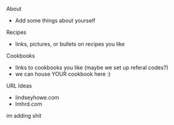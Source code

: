 About
- Add some things about yourself 

Recipes
- links, pictures, or bullets on recipes you like

Cookbooks
- links to cookbooks you like (maybe we set up referal codes?)
- we can house YOUR cookbook here :)

URL Ideas
- lindseyhowe.com
- lmhrd.com

im adding shit

